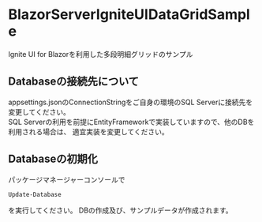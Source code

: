 # BlazorServerIgniteUIDataGridSample

Ignite UI for Blazorを利用した多段明細グリッドのサンプル

## Databaseの接続先について

appsettings.jsonのConnectionStringをご自身の環境のSQL Serverに接続先を変更してください。  
SQL Serverの利用を前提にEntityFrameworkで実装していますので、他のDBを利用される場合は、
適宜実装を変更してください。

## Databaseの初期化

パッケージマネージャーコンソールで

```
Update-Database
```

を実行してください。
DBの作成及び、サンプルデータが作成されます。
